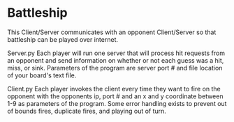# Battleship
This Client/Server communicates with an opponent Client/Server so that battleship can be played over internet.

Server.py
  Each player will run one server that will process hit requests from an opponent and send information on whether or not each guess was a hit, miss, or sink. Parameters of the program are server port # and file location of your board's text file.
  
Client.py
  Each player invokes the client every time they want to fire on the opponent with the opponents ip, port # and an x and y coordinate between 1-9 as parameters of the program. Some error handling exists to prevent out of bounds fires, duplicate fires, and playing out of turn.
